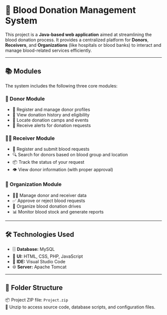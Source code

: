 # 💉 Blood Donation Management System

This project is a **Java-based web application** aimed at streamlining the blood donation process. It provides a centralized platform for **Donors**, **Receivers**, and **Organizations** (like hospitals or blood banks) to interact and manage blood-related services efficiently.

---

## 📚 Modules

The system includes the following three core modules:

### 👤 Donor Module
- 📝 Register and manage donor profiles  
- 🧾 View donation history and eligibility  
- 📍 Locate donation camps and events  
- 🔔 Receive alerts for donation requests  

### 🧑‍🦽 Receiver Module
- 📝 Register and submit blood requests  
- 🔍 Search for donors based on blood group and location  
- 📦 Track the status of your request  
- 👁️ View donor information (with proper approval)  

### 🏥 Organization Module
- 👨‍⚕️ Manage donor and receiver data  
- ✅ Approve or reject blood requests  
- 📅 Organize blood donation drives  
- 📊 Monitor blood stock and generate reports  

---

## 🛠️ Technologies Used

- 🗄️ **Database:** MySQL  
- 🎨 **UI:** HTML, CSS, PHP, JavaScript  
- 🧰 **IDE:** Visual Studio Code 
- 🌐 **Server:** Apache Tomcat  

---

## 📁 Folder Structure

📦 Project ZIP file: `Project.zip`  
📂 Unzip to access source code, database scripts, and configuration files.

